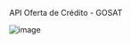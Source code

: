 API Oferta de Crédito - GOSAT

![image](https://github.com/epontello/Oferta_de_Credito/assets/131972811/7f73642d-7470-4097-8f28-5139af57b4f0)
